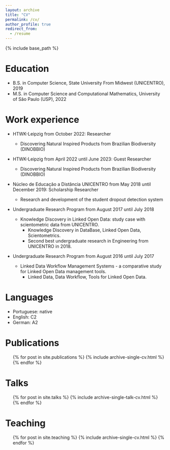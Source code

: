```yaml
---
layout: archive
title: "CV"
permalink: /cv/
author_profile: true
redirect_from:
  - /resume
---
```


{% include base_path %}

Education
======
* B.S. in Computer Science, State University From Midwest (UNICENTRO), 2019
* M.S. in Computer Science and Computational Mathematics, University of São Paulo (USP), 2022

Work experience
======
* HTWK-Leipzig from October 2022: Researcher
  * Discovering Natural Inspired Products from Brazilian Biodiversity (DINOBBIO)

* HTWK-Leipzig from April 2022 until June 2023: Guest Researcher
  * Discovering Natural Inspired Products from Brazilian Biodiversity (DINOBBIO)

* Núcleo de Educação a Distância UNICENTRO from May 2018 until December 2019: Scholarship Researcher
  * Research and development of the student dropout detection system

* Undergraduate Research Program from August 2017 until July 2018
  * Knowledge Discovery in Linked Open Data: study case with scientometric data from UNICENTRO.
    * Knowledge Discovery in DataBase, Linked Open Data, Scientometrics.
    * Second best undergraduate research in Engineering from UNICENTRO in 2018.
* Undergraduate Research Program from August 2016 until July 2017
  * Linked Data Workflow Management Systems - a comparative study for Linked Open Data management tools.
    * Linked Data, Data Workflow, Tools for Linked Open Data.
  
Languages
======
* Portuguese: native
* English: C2
* German: A2

Publications
======
  <ul>{% for post in site.publications %}
    {% include archive-single-cv.html %}
  {% endfor %}</ul>
  
Talks
======
  <ul>{% for post in site.talks %}
    {% include archive-single-talk-cv.html %}
  {% endfor %}</ul>
  
Teaching
======
  <ul>{% for post in site.teaching %}
    {% include archive-single-cv.html %}
  {% endfor %}</ul>
  
<!-- Service and leadership
======
* Currently signed in to 43 different slack teams -->
